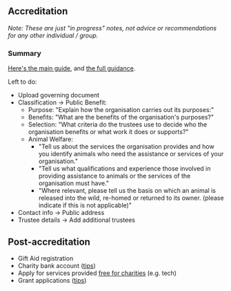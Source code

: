 ## Accreditation

*Note: These are just "in progress" notes, not advice or recommendations for any other individual / group.*

### Summary

[Here's the main guide](https://www.gov.uk/set-up-a-charity), and [the full guidance](https://assets.publishing.service.gov.uk/government/uploads/system/uploads/attachment_data/file/557944/Apply_to_register_a_charity_questions.pdf).

Left to do:

- Upload governing document
- Classification -> Public Benefit:
    - Purpose: "Explain how the organisation carries out its purposes:"
    - Benefits: "What are the benefits of the organisation's purposes?"
    - Selection: "What criteria do the trustees use to decide who the organisation benefits or what work it does or supports?"
    - Animal Welfare:
        - "Tell us about the services the organisation provides and how you identify animals who need the assistance or services of your organisation."
        - "Tell us what qualifications and experience those involved in providing assistance to animals or the services of the organisation must have."
        - "Where relevant, please tell us the basis on which an animal is released into the wild, re-homed or returned to its owner. (please indicate if this is not applicable)"
- Contact info -> Public address
- Trustee details -> Add additional trustees

## Post-accreditation

* Gift Aid registration
* Charity bank account ([tips](https://www.linkedin.com/pulse/how-open-free-charity-bank-account-ian-mclintock/))
* Apply for services provided [free for charities](https://www.charityexcellence.co.uk/Home/BlogDetail?Link=Charity_Help_Finder) (e.g. tech)
* Grant applications ([tips](https://www.charityexcellence.co.uk/Home/BlogDetail?Link=Charity_Grant_Funding_Finder)) 